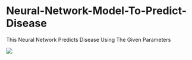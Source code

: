 # Neural-Network-Model-To-Predict-Disease
This Neural Network Predicts Disease Using The Given Parameters

![](images/nn.jpg)

